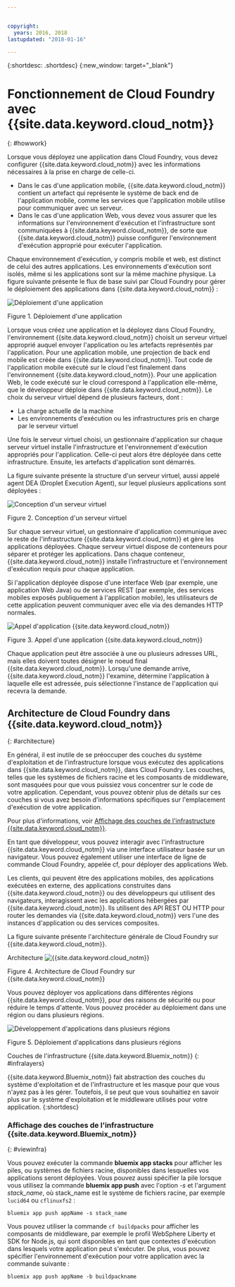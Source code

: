 ```yaml
---


copyright:
  years: 2016, 2018
lastupdated: "2018-01-16"

---
```


{:shortdesc: .shortdesc}
{:new_window: target="_blank"}

# Fonctionnement de Cloud Foundry avec {{site.data.keyword.cloud_notm}}
{: #howwork}

Lorsque vous déployez une application dans Cloud Foundry, vous devez configurer {{site.data.keyword.cloud_notm}} avec les informations nécessaires à la prise en charge de celle-ci.

* Dans le cas d'une application mobile, {{site.data.keyword.cloud_notm}} contient un artefact qui représente le système de back end de l'application mobile, comme les services que l'application mobile utilise pour communiquer avec un serveur.
* Dans le cas d'une application Web, vous devez vous assurer que les informations sur l'environnement d'exécution et l'infrastructure sont communiquées à {{site.data.keyword.cloud_notm}}, de sorte que {{site.data.keyword.cloud_notm}} puisse configurer l'environnement d'exécution approprié pour exécuter l'application.

Chaque environnement d'exécution, y compris mobile et web, est distinct de celui des autres applications. Les environnements d'exécution sont isolés, même si les applications sont sur la même machine physique. La figure suivante présente le flux de base suivi par Cloud Foundry pour gérer le déploiement des applications dans {{site.data.keyword.cloud_notm}} :

![Déploiement d'une application](images/deploy.png)

Figure 1. Déploiement d'une application

Lorsque vous créez une application et la déployez dans Cloud Foundry, l'environnement {{site.data.keyword.cloud_notm}} choisit un serveur virtuel approprié auquel envoyer l'application ou les artefacts représentés par l'application. Pour une application mobile, une projection de back end mobile est créée dans {{site.data.keyword.cloud_notm}}. Tout code de l'application mobile exécuté sur le cloud l'est finalement dans l'environnement {{site.data.keyword.cloud_notm}}. Pour une application Web, le code exécuté sur le cloud correspond à l'application elle-même, que le développeur déploie dans {{site.data.keyword.cloud_notm}}. Le choix du serveur virtuel dépend de plusieurs facteurs, dont :

* La charge actuelle de la machine
* Les environnements d'exécution ou les infrastructures pris en charge par le serveur virtuel

Une fois le serveur virtuel choisi, un gestionnaire d'application sur chaque serveur virtuel installe l'infrastructure et l'environnement d'exécution appropriés pour l'application. Celle-ci peut alors être déployée dans cette infrastructure. Ensuite, les artefacts d'application sont démarrés.

La figure suivante présente la structure d'un serveur virtuel, aussi appelé agent DEA (Droplet Execution Agent), sur lequel plusieurs applications sont déployées :

![Conception d'un serveur virtuel](images/container-diego.png)

Figure 2. Conception d'un serveur virtuel

Sur chaque serveur virtuel, un gestionnaire d'application communique avec le reste de l'infrastructure {{site.data.keyword.cloud_notm}} et gère les applications déployées. Chaque serveur virtuel dispose de conteneurs pour séparer et protéger les applications. Dans chaque conteneur, {{site.data.keyword.cloud_notm}} installe l'infrastructure et l'environnement d'exécution requis pour chaque application.

Si l'application déployée dispose d'une interface Web (par exemple, une application Web Java) ou de services REST (par exemple, des services mobiles exposés publiquement à l'application mobile), les utilisateurs de cette application peuvent communiquer avec elle via des demandes HTTP normales.

![Appel d'application {{site.data.keyword.cloud_notm}}](images/execute.png)

Figure 3. Appel d'une application {{site.data.keyword.cloud_notm}}

Chaque application peut être associée à une ou plusieurs adresses URL, mais elles doivent toutes désigner le noeud final {{site.data.keyword.cloud_notm}}. Lorsqu'une demande arrive, {{site.data.keyword.cloud_notm}} l'examine, détermine l'application à laquelle elle est adressée, puis sélectionne l'instance de l'application qui recevra la demande.


## Architecture de Cloud Foundry dans {{site.data.keyword.cloud_notm}}
{: #architecture}

En général, il est inutile de se préoccuper des couches du système d'exploitation et de l'infrastructure lorsque vous exécutez des applications dans {{site.data.keyword.cloud_notm}}, dans Cloud Foundry. Les couches, telles que les systèmes de fichiers racine et les composants de middleware, sont masquées pour que vous puissiez vous concentrer sur le code de votre application. Cependant, vous pouvez obtenir plus de détails sur ces couches si vous avez besoin d'informations spécifiques sur l'emplacement d'exécution de votre application.

Pour plus d'informations, voir [Affichage des couches de l'infrastructure {{site.data.keyword.cloud_notm}}](cf.html#infralayers).

En tant que développeur, vous pouvez interagir avec l'infrastructure {{site.data.keyword.cloud_notm}} via une interface utilisateur basée sur un navigateur. Vous pouvez également utiliser une interface de ligne de commande Cloud Foundry, appelée cf, pour déployer des applications Web.

Les clients, qui peuvent être des applications mobiles, des applications exécutées en externe, des applications construites dans {{site.data.keyword.cloud_notm}} ou des développeurs qui utilisent des navigateurs, interagissent avec les applications hébergées par {{site.data.keyword.cloud_notm}}. Ils utilisent des API REST OU HTTP pour router les demandes via {{site.data.keyword.cloud_notm}} vers l'une des instances d'application ou des services composites.

La figure suivante présente l'architecture générale de Cloud Foundry sur {{site.data.keyword.cloud_notm}}.

Architecture ![{{site.data.keyword.cloud_notm}}](images/arch.png)

Figure 4. Architecture de Cloud Foundry sur {{site.data.keyword.cloud_notm}}

Vous pouvez déployer vos applications dans différentes régions {{site.data.keyword.cloud_notm}}, pour des raisons de sécurité ou pour réduire le temps d'attente. Vous pouvez procéder au déploiement dans une région ou dans plusieurs régions.


![Développement d'applications dans plusieurs régions](images/multi-region.png)

Figure 5. Déploiement d'applications dans plusieurs régions

Couches de l'infrastructure {{site.data.keyword.Bluemix_notm}}
{: #infralayers}


{{site.data.keyword.Bluemix_notm}} fait abstraction des couches du système d'exploitation et de
l'infrastructure et les masque pour que vous n'ayez pas à les gérer. Toutefois, il se peut que vous souhaitiez en savoir plus sur le système d'exploitation et le
middleware utilisés pour votre application.
{:shortdesc}

### Affichage des couches de l'infrastructure {{site.data.keyword.Bluemix_notm}}
{: #viewinfra}

Vous pouvez exécuter la commande **bluemix app stacks** pour afficher les piles, ou systèmes de fichiers racine, disponibles dans lesquelles vos applications seront déployées. Vous pouvez aussi spécifier la pile lorsque vous utilisez la commande **bluemix app push** avec l'option *-s* et l'argument *stack_name*, où stack_name est le système de fichiers racine, par exemple `lucid64` ou `cflinuxfs2` :

```
bluemix app push appName -s stack_name
```

Vous pouvez utiliser la commande `cf buildpacks` pour afficher les composants de middleware, par exemple le profil WebSphere Liberty et SDK for Node.js, qui sont disponibles en tant que contextes d'exécution dans lesquels votre application peut s'exécuter. De plus, vous pouvez spécifier l'environnement d'exécution pour votre application avec la commande
suivante :

```
bluemix app push appName -b buildpackname
```
